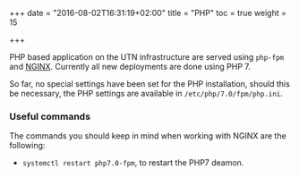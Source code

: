 +++
date = "2016-08-02T16:31:19+02:00"
title = "PHP"
toc = true
weight = 15

+++

PHP based application on the UTN infrastructure are served using `php-fpm` and
[NGINX](/server_software/nginx). Currently all new deployments are done using
PHP 7.

So far, no special settings have been set for the PHP installation, should this
be necessary, the PHP settings are available in `/etc/php/7.0/fpm/php.ini`.

### Useful commands
The commands you should keep in mind when working with NGINX are the following:

- `systemctl restart php7.0-fpm`, to restart the PHP7 deamon.
